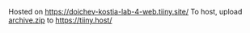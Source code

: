 Hosted on https://doichev-kostia-lab-4-web.tiiny.site/
To host, upload [archive.zip](./archive.zip) to https://tiiny.host/
